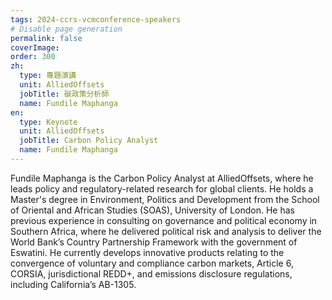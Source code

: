 ```yaml
---
tags: 2024-ccrs-vcmconference-speakers
# Disable page generation
permalink: false
coverImage:
order: 300
zh:
  type: 專題演講
  unit: AlliedOffsets
  jobTitle: 碳政策分析師
  name: Fundile Maphanga
en:
  type: Keynote
  unit: AlliedOffsets
  jobTitle: Carbon Policy Analyst
  name: Fundile Maphanga
---
```


Fundile Maphanga is the Carbon Policy Analyst at AlliedOffsets, where he leads policy and regulatory-related research for global clients. He holds a Master's degree in Environment, Politics and Development from the School of Oriental and African Studies (SOAS), University of London. He has previous experience in consulting on governance and political economy in Southern Africa, where he delivered political risk and analysis to deliver the World Bank’s Country Partnership Framework with the government of Eswatini. He currently develops innovative products relating to the convergence of voluntary and compliance carbon markets, Article 6, CORSIA, jurisdictional REDD+, and emissions disclosure regulations, including California’s AB-1305.